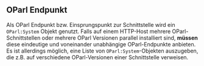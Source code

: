 ## OParl Endpunkt

Als OParl Endpunkt bzw. Einsprungspunkt zur Schnittstelle wird ein `OParl:System`
Objekt genutzt. Falls auf einem HTTP-Host mehrere OParl-Schnittstellen oder
mehrere OParl Versionen parallel installiert sind, **müssen** diese eindeutige und
voneinander unabhängige OParl-Endpunkte anbieten. Es ist allerdings möglich,
eine Liste von `OParl:System`-Objekten auszugeben, die z.B. auf verschiedene
OParl-Versionen einer Schnittstelle verweisen.
